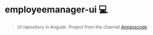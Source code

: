 # employeemanager-ui 💻
> UI repository in Angular. Project from the channel [_Amigoscode_](https://www.youtube.com/watch?v=Gx4iBLKLVHk&ab_channel=Amigoscode).
